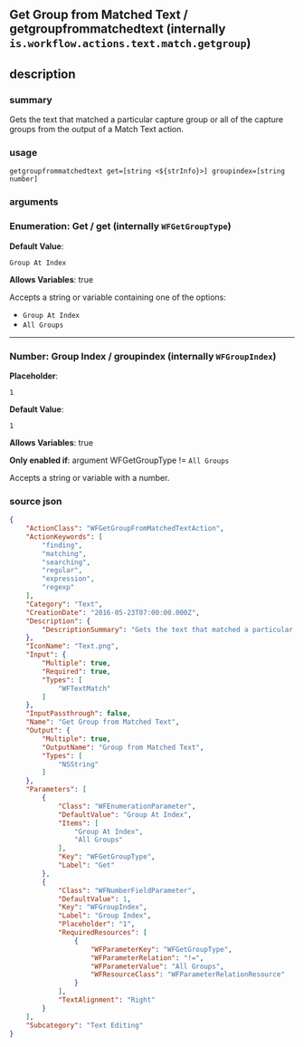 
## Get Group from Matched Text / getgroupfrommatchedtext (internally `is.workflow.actions.text.match.getgroup`)



## description
### summary
Gets the text that matched a particular capture group or all of the capture groups from the output of a Match Text action.


### usage
`getgroupfrommatchedtext get=[string <${strInfo}>] groupindex=[string number]`

### arguments
### Enumeration: Get / get (internally `WFGetGroupType`)
**Default Value**:
```
Group At Index
```
**Allows Variables**: true



Accepts a string 
or variable
containing one of the options:

- `Group At Index`
- `All Groups`

---

### Number: Group Index / groupindex (internally `WFGroupIndex`)
**Placeholder**:
```
1
```
**Default Value**:
```
1
```
**Allows Variables**: true

**Only enabled if**: argument WFGetGroupType != `All Groups`

Accepts a string 
or variable
with a number.

### source json

```json
{
	"ActionClass": "WFGetGroupFromMatchedTextAction",
	"ActionKeywords": [
		"finding",
		"matching",
		"searching",
		"regular",
		"expression",
		"regexp"
	],
	"Category": "Text",
	"CreationDate": "2016-05-23T07:00:00.000Z",
	"Description": {
		"DescriptionSummary": "Gets the text that matched a particular capture group or all of the capture groups from the output of a Match Text action."
	},
	"IconName": "Text.png",
	"Input": {
		"Multiple": true,
		"Required": true,
		"Types": [
			"WFTextMatch"
		]
	},
	"InputPassthrough": false,
	"Name": "Get Group from Matched Text",
	"Output": {
		"Multiple": true,
		"OutputName": "Group from Matched Text",
		"Types": [
			"NSString"
		]
	},
	"Parameters": [
		{
			"Class": "WFEnumerationParameter",
			"DefaultValue": "Group At Index",
			"Items": [
				"Group At Index",
				"All Groups"
			],
			"Key": "WFGetGroupType",
			"Label": "Get"
		},
		{
			"Class": "WFNumberFieldParameter",
			"DefaultValue": 1,
			"Key": "WFGroupIndex",
			"Label": "Group Index",
			"Placeholder": "1",
			"RequiredResources": [
				{
					"WFParameterKey": "WFGetGroupType",
					"WFParameterRelation": "!=",
					"WFParameterValue": "All Groups",
					"WFResourceClass": "WFParameterRelationResource"
				}
			],
			"TextAlignment": "Right"
		}
	],
	"Subcategory": "Text Editing"
}
```
